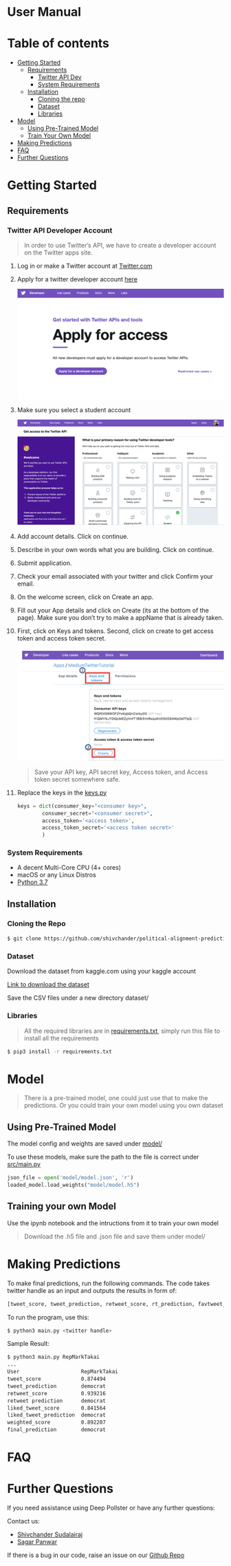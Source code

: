 # User Manual

Table of contents
=================

<!--ts-->
   * [Getting Started](#getting-started)
        * [Requirements](#requirements)
            * [Twitter API Dev](#twitter-api-developer-account)
            * [System Requirements](#system-requirements)
        * [Installation]()
            * [Cloning the repo](#cloning-the-repo)
            * [Dataset](#dataset)
            * [Libraries](#libraries)
   * [Model](#model)
        * [Using Pre-Trained Model](#using-pre-trained-model)
        * [Train Your Own Model](#training-your-own-model)
   * [Making Predictions](#making-predictions)
   * [FAQ]()
   * [Further Questions]()     
<!--te-->

Getting Started
===============

## Requirements

### Twitter API Developer Account

> In order to use Twitter’s API, we have to create a developer account on the Twitter apps site.

1. Log in or make a Twitter account at [Twitter.com](https://twitter.com/)

2. Apply for a twitter developer account [here](https://developer.twitter.com/en/application/use-case)

    ![](assets/ss1.png)

3. Make sure you select a student account

    ![](assets/ss2.png)
    
4. Add account details. Click on continue.

5. Describe in your own words what you are building. Click on continue.

6. Submit application.

7. Check your email associated with your twitter and click Confirm your email.

8. On the welcome screen, click on Create an app.

9. Fill out your App details and click on Create (its at the bottom of the page). Make sure you don’t try to make a appName that is already taken.

10. First, click on Keys and tokens. Second, click on create to get access token and access token secret.

    ![](assets/ss3.png)
    
    > Save your API key, API secret key, Access token, and Access token secret somewhere safe.

11. Replace the keys in the [keys.py](src/keys.py)
    
    ```python
    keys = dict(consumer_key="<consumer key>",
            consumer_secret="<consumer secret>",
            access_token='<access token>',
            access_token_secret='<access token secret>'
            )
    ```
    

### System Requirements

* A decent Multi-Core CPU (4+ cores)
* macOS or any Linux Distros
* [Python 3.7](https://www.python.org/downloads/release/python-370/)

## Installation

### Cloning the Repo

```bash
$ git clone https://github.com/shivchander/political-alignment-prediction.git
```

### Dataset

Download the dataset from kaggle.com using your kaggle account

[Link to download the dataset](https://www.kaggle.com/kapastor/democratvsrepublicantweets)

Save the CSV files under a new directory dataset/

### Libraries

> All the required libraries are in [requirements.txt](requirements.txt), simply run this file to install all the requirements

```bash
$ pip3 install -r requirements.txt
```

Model
=====

> There is a pre-trained model, one could just use that to make the predictions. Or you could train your own model using you own dataset

## Using Pre-Trained Model

The model config and weights are saved under [model/](model/)

To use these models, make sure the path to the file is correct under [src/main.py](src/main.py)

```python
json_file = open('model/model.json', 'r')
loaded_model.load_weights("model/model.h5")
```

## Training your own Model

Use the ipynb notebook and the intructions from it to train your own model

> Download the .h5 file and .json file and save them under model/

Making Predictions
==================

To make final predictions, run the following commands. The code takes twitter handle as an input and outputs the results in form of:

```bash
[tweet_score, tweet_prediction, retweet_score, rt_prediction, favtweet_score, ft_prediction, weighted_score, final_prediction]
```

To run the program, use this:

```bash
$ python3 main.py <twitter handle>
```

Sample Result:

```bash
$ python3 main.py RepMarkTakai
...
User                    RepMarkTakai 
tweet_score             0.874494	
tweet_prediction        democrat	
retweet_score           0.939216	
retweet prediction      democrat	
liked_tweet_score       0.841564	
liked_tweet_prediction  democrat	
weighted_score          0.892207	
final_prediction        democrat	
```

FAQ
===

Further Questions
=================

If you need assistance using Deep Pollster or have any further questions:

Contact us:

* [Shivchander Sudalairaj](mailto:sudalasr@mail.uc.edu)
* [Sagar Panwar](mailto:panwarsr@mail.uc.edu)

If there is a bug in our code, raise an issue on our [Github Repo](https://github.com/shivchander/political-alignment-prediction)



  

